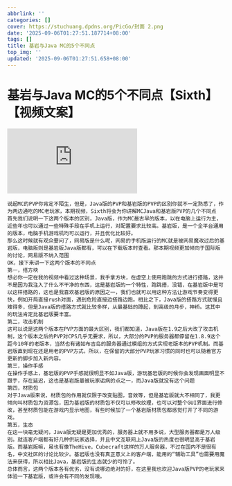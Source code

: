 ```yaml
---
abbrlink: ''
categories: []
cover: https://stuchuang.dpdns.org/PicGo/封面 2.png
date: '2025-09-06T01:27:51.187714+08:00'
tags: []
title: 基岩与Java MC的5个不同点
top_img: ''
updated: '2025-09-06T01:27:51.658+08:00'
---
```

# 基岩与Java MC的5个不同点【Sixth】【视频文案】

<iframe src="https://player.bilibili.com/player.html?isOutside=true&aid=115150472420274&bvid=BV1mxa8zfEX3&cid=32175033373&p=1" scrolling="no" border="0" frameborder="no" framespacing="0" allowfullscreen="true"></iframe>

```
说起MC的PVP你肯定不陌生，但是，Java版的PVP和基岩版的PVP的区别你就不一定熟悉了，作为两边通吃的MC老玩家，本期视频，Sixth将会为你讲解MCJava和基岩版PVP的几个不同点
首先我们说明一下这两个版本的区别，Java版，作为MC最古早的版本，以在电脑上运行为主，近些年也可以通过一些特殊手段在手机上运行，对配置要求比较高。基岩版，是一个全平台通用的版本，电脑手机游戏机均可以运行，并且优化比较好。
那么这时候就有观众要问了，网易版是什么呢，网易的手机版运行的MC就是被网易魔改过后的基岩版，电脑版则是基岩版Java版都有，可以在下载版本时查看。那本期视频更加倾向于国际版的讨论，网易版不纳入范围
OK，接下来讲一下这两个版本的不同点
第一，搭方块
想必你一定在我的视频中看过这种场景，我手拿方块，在虚空上使用跑跳的方式进行搭路，这并不是因为我注入了什么不干净的东西，这是基岩版的一个特性，跑跳搭，没错，在基岩版中是可以这样搭路的，这也是我喜欢基岩版的原因之一，我们也就可以用这种方法让游戏节奏变得更快，例如开局直接rush对面，遇到危险直接边搭路边跑。相比之下，Java版的搭路方式就慢且难得多，但是Java版的搭路方式就比较多样，从最基础的蹲起，到高级的月步，神桥。这其中的玩法肯定比基岩版要丰富。
第二，攻击机制
这可以说是这两个版本在PVP方面的最大区别，我们都知道，Java版在1.9之后大改了攻击机制，这个版本之后的PVP对CPS几乎无要求，所以，大部分的PVP的服务器都停留在1.8.9这个距今10年的老版本，当然也有诸如布吉岛的服务器通过模组的方式实现老版本的PVP机制。而基岩版直到现在还是用老的PVP方式，所以，在保留的大部分PVP玩家习惯的同时也可以随着官方更新的脚步加入新内容。
第三，操作手感
在操作手感上，基岩版的PVP手感就很明显不如Java版，游玩基岩版的时候你会发现画面明显不跟手，存在延迟，这也是基岩版最被玩家诟病的点之一，而Java版就没有这个问题
第四，材质包
对于Java版来说，材质包的作用就仅限于改变贴图，音效等，但是基岩版就大不相同了，我更倾向叫材质包为资源包，因为基岩版的材质包不仅可以修改纹理，也可以对整个GUI界面进行修改，甚至材质包能在游戏内显示地图，有些时候加了一个基岩版材质包都感觉打开了不同的游戏。
第五，生态
在这一块毫无疑问，Java版无疑是更加优秀的，服务器上就不用多说，大型服务器都是万人级别。就连客户端都有好几种供玩家选择，并且中文互联网上Java版的热度也很明显高于基岩版。而基岩版嘛，虽也有像TheHive，Cubecraft这样的万人服务器，不过在国内不是很有名，中文社区的讨论比较少。基岩版也没有真正意义上的客户端，能用的“辅助工具”也需要用魔法来获得，所以相比Java，基岩版的生态就少的可怜了。
总体而言，这两个版本各有优劣，没有说哪边绝对的好，在这里我也欢迎Java版PVP的老玩家来体验一下基岩版，或许会有不同的发现哦。
```
